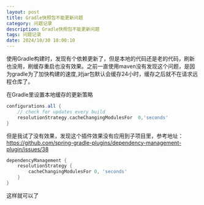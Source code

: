 ```yaml
---
layout: post
title: Gradle快照包不能更新问题
category: 问题记录
description: Gradle快照包不能更新问题
tags: 问题记录
date: 2024/10/30 18:00:10
---
```

使用Gradle构建时，发现有个依赖更新了，但是本地的代码还是老的代码，刷新也没用，刷缓存重启也没有效果。之前一直使用maven没有发现这个问题，是因为gradle为了加快构建的速度,对jar包默认会缓存24小时，缓存之后就不在请求远程仓库了。

在Gradle里设置本地缓存的更新策略
```gradle
configurations.all {  
	// check for updates every build   
	resolutionStrategy.cacheChangingModulesFor  0,'seconds'  
}
```

但是我试了没有效果，发现这个插件效果没有应用到子项目里，参考地址：https://github.com/spring-gradle-plugins/dependency-management-plugin/issues/38
```gradle
dependencyManagement {
    resolutionStrategy {
        cacheChangingModulesFor 0, 'seconds'
    }
}
```
这样就可以了
